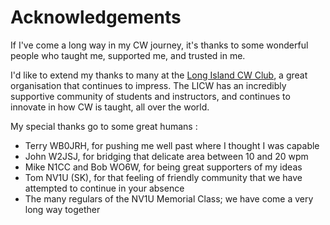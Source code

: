 # Acknowledgements

If I've come a long way in my CW journey, it's thanks to some wonderful people who taught me, supported me, and trusted in me.

I'd like to extend my thanks to many at the [Long Island CW Club](http://www.longislandcwclub.org), a great organisation that continues to impress. The LICW has an incredibly supportive community of students and instructors, and continues to innovate in how CW is taught, all over the world.

My special thanks go to some great humans :

- Terry WB0JRH, for pushing me well past where I thought I was capable
- John W2JSJ, for bridging that delicate area between 10 and 20 wpm
- Mike N1CC and Bob WO6W, for being great supporters of my ideas
- Tom NV1U (SK), for that feeling of friendly community that we have attempted to continue in your absence
- The many regulars of the NV1U Memorial Class; we have come a very long way together
